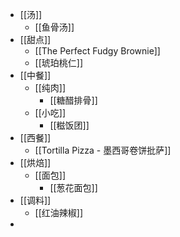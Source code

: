- [[汤]]
	- [[鱼骨汤]]
- [[甜点]]
	- [[The Perfect Fudgy Brownie]]
	- [[琥珀桃仁]]
- [[中餐]]
	- [[纯肉]]
		- [[糖醋排骨]]
	- [[小吃]]
		- [[糍饭团]]
- [[西餐]]
	- [[Tortilla Pizza - 墨西哥卷饼批萨]]
- [[烘焙]]
	- [[面包]]
		- [[葱花面包]]
- [[调料]]
	- [[红油辣椒]]
-